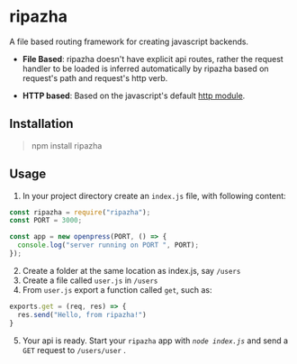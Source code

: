 # ripazha
A file based routing framework for creating javascript backends.
* **File Based**: ripazha doesn't have explicit api routes, rather the request handler to be loaded is inferred automatically by ripazha based on request's path and request's http verb.

* **HTTP based**: Based on the javascript's default [http module](https://nodejs.org/api/http.html#:~:text=http.setMaxIdleHTTPParsers(max)-,HTTP,-%23).

## Installation
> npm install ripazha

## Usage
1. In your project directory create an `index.js` file, with following content:
```js
const ripazha = require("ripazha");
const PORT = 3000;

const app = new openpress(PORT, () => {
  console.log("server running on PORT ", PORT);
});
```
2. Create a folder at the same location as index.js, say `/users`
3. Create a file called `user.js` in `/users`
4. From  `user.js` export a function called `get`, such as:
```js
exports.get = (req, res) => {
  res.send("Hello, from ripazha!")
}
```
5. Your api is ready. Start your `ripazha` app with *`node index.js`* and send a `GET` request to `/users/user`  .
